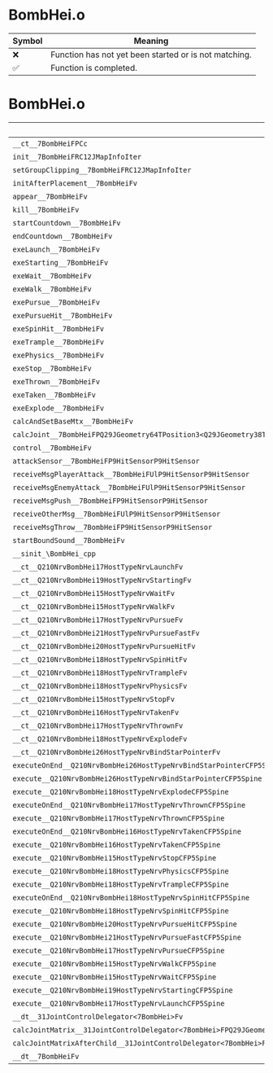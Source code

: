 # BombHei.o
| Symbol | Meaning 
| ------------- | ------------- 
| :x: | Function has not yet been started or is not matching. 
| :white_check_mark: | Function is completed. 


# BombHei.o
| Symbol | Decompiled? |
| ------------- | ------------- |
| `__ct__7BombHeiFPCc` | :x: |
| `init__7BombHeiFRC12JMapInfoIter` | :x: |
| `setGroupClipping__7BombHeiFRC12JMapInfoIter` | :x: |
| `initAfterPlacement__7BombHeiFv` | :x: |
| `appear__7BombHeiFv` | :x: |
| `kill__7BombHeiFv` | :x: |
| `startCountdown__7BombHeiFv` | :x: |
| `endCountdown__7BombHeiFv` | :x: |
| `exeLaunch__7BombHeiFv` | :x: |
| `exeStarting__7BombHeiFv` | :x: |
| `exeWait__7BombHeiFv` | :x: |
| `exeWalk__7BombHeiFv` | :x: |
| `exePursue__7BombHeiFv` | :x: |
| `exePursueHit__7BombHeiFv` | :x: |
| `exeSpinHit__7BombHeiFv` | :x: |
| `exeTrample__7BombHeiFv` | :x: |
| `exePhysics__7BombHeiFv` | :x: |
| `exeStop__7BombHeiFv` | :x: |
| `exeThrown__7BombHeiFv` | :x: |
| `exeTaken__7BombHeiFv` | :x: |
| `exeExplode__7BombHeiFv` | :x: |
| `calcAndSetBaseMtx__7BombHeiFv` | :x: |
| `calcJoint__7BombHeiFPQ29JGeometry64TPosition3<Q29JGeometry38TMatrix34<Q29JGeometry13SMatrix34C<f>>>RC19JointControllerInfo` | :x: |
| `control__7BombHeiFv` | :x: |
| `attackSensor__7BombHeiFP9HitSensorP9HitSensor` | :x: |
| `receiveMsgPlayerAttack__7BombHeiFUlP9HitSensorP9HitSensor` | :x: |
| `receiveMsgEnemyAttack__7BombHeiFUlP9HitSensorP9HitSensor` | :x: |
| `receiveMsgPush__7BombHeiFP9HitSensorP9HitSensor` | :x: |
| `receiveOtherMsg__7BombHeiFUlP9HitSensorP9HitSensor` | :x: |
| `receiveMsgThrow__7BombHeiFP9HitSensorP9HitSensor` | :x: |
| `startBoundSound__7BombHeiFv` | :x: |
| `__sinit_\BombHei_cpp` | :x: |
| `__ct__Q210NrvBombHei17HostTypeNrvLaunchFv` | :x: |
| `__ct__Q210NrvBombHei19HostTypeNrvStartingFv` | :x: |
| `__ct__Q210NrvBombHei15HostTypeNrvWaitFv` | :x: |
| `__ct__Q210NrvBombHei15HostTypeNrvWalkFv` | :x: |
| `__ct__Q210NrvBombHei17HostTypeNrvPursueFv` | :x: |
| `__ct__Q210NrvBombHei21HostTypeNrvPursueFastFv` | :x: |
| `__ct__Q210NrvBombHei20HostTypeNrvPursueHitFv` | :x: |
| `__ct__Q210NrvBombHei18HostTypeNrvSpinHitFv` | :x: |
| `__ct__Q210NrvBombHei18HostTypeNrvTrampleFv` | :x: |
| `__ct__Q210NrvBombHei18HostTypeNrvPhysicsFv` | :x: |
| `__ct__Q210NrvBombHei15HostTypeNrvStopFv` | :x: |
| `__ct__Q210NrvBombHei16HostTypeNrvTakenFv` | :x: |
| `__ct__Q210NrvBombHei17HostTypeNrvThrownFv` | :x: |
| `__ct__Q210NrvBombHei18HostTypeNrvExplodeFv` | :x: |
| `__ct__Q210NrvBombHei26HostTypeNrvBindStarPointerFv` | :x: |
| `executeOnEnd__Q210NrvBombHei26HostTypeNrvBindStarPointerCFP5Spine` | :x: |
| `execute__Q210NrvBombHei26HostTypeNrvBindStarPointerCFP5Spine` | :x: |
| `execute__Q210NrvBombHei18HostTypeNrvExplodeCFP5Spine` | :x: |
| `executeOnEnd__Q210NrvBombHei17HostTypeNrvThrownCFP5Spine` | :x: |
| `execute__Q210NrvBombHei17HostTypeNrvThrownCFP5Spine` | :x: |
| `executeOnEnd__Q210NrvBombHei16HostTypeNrvTakenCFP5Spine` | :x: |
| `execute__Q210NrvBombHei16HostTypeNrvTakenCFP5Spine` | :x: |
| `execute__Q210NrvBombHei15HostTypeNrvStopCFP5Spine` | :x: |
| `execute__Q210NrvBombHei18HostTypeNrvPhysicsCFP5Spine` | :x: |
| `execute__Q210NrvBombHei18HostTypeNrvTrampleCFP5Spine` | :x: |
| `executeOnEnd__Q210NrvBombHei18HostTypeNrvSpinHitCFP5Spine` | :x: |
| `execute__Q210NrvBombHei18HostTypeNrvSpinHitCFP5Spine` | :x: |
| `execute__Q210NrvBombHei20HostTypeNrvPursueHitCFP5Spine` | :x: |
| `execute__Q210NrvBombHei21HostTypeNrvPursueFastCFP5Spine` | :x: |
| `execute__Q210NrvBombHei17HostTypeNrvPursueCFP5Spine` | :x: |
| `execute__Q210NrvBombHei15HostTypeNrvWalkCFP5Spine` | :x: |
| `execute__Q210NrvBombHei15HostTypeNrvWaitCFP5Spine` | :x: |
| `execute__Q210NrvBombHei19HostTypeNrvStartingCFP5Spine` | :x: |
| `execute__Q210NrvBombHei17HostTypeNrvLaunchCFP5Spine` | :x: |
| `__dt__31JointControlDelegator<7BombHei>Fv` | :x: |
| `calcJointMatrix__31JointControlDelegator<7BombHei>FPQ29JGeometry64TPosition3<Q29JGeometry38TMatrix34<Q29JGeometry13SMatrix34C<f>>>RC19JointControllerInfo` | :x: |
| `calcJointMatrixAfterChild__31JointControlDelegator<7BombHei>FPQ29JGeometry64TPosition3<Q29JGeometry38TMatrix34<Q29JGeometry13SMatrix34C<f>>>RC19JointControllerInfo` | :x: |
| `__dt__7BombHeiFv` | :x: |
